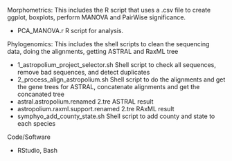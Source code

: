 Morphometrics:
This includes the R script that uses a .csv file to create ggplot, boxplots, perform MANOVA and PairWise significance.
  - PCA_MANOVA.r R script for analysis.
  
Phylogenomics:
This includes the shell scripts to clean the sequencing data, doing the alignments, getting ASTRAL and RaxML tree
  - 1_astropolium_project_selector.sh Shell script to check all sequences, remove bad sequences, and detect duplicates
  - 2_process_align_astropolium.sh Shell script to do the alignments and get the gene trees for ASTRAL, concatenate alignments and get the concanated tree
  - astral.astropolium.renamed 2.tre ASTRAL result
  - astropolium.raxml.support.renamed 2.tre RAxML result
  - symphyo_add_county_state.sh Shell script to add county and state to each species

Code/Software
- RStudio, Bash

